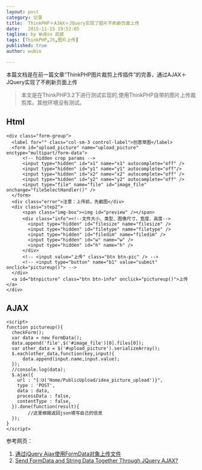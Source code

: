 ```yaml
---
layout: post
category: 记录
title:  ThinkPHP＋AJAX＋JQuery实现了图片不刷新页面上传
date:   2015-11-15 19:52:05
tagline: by WuBin 武斌
tags: [ThinkPHP,JS,图片上传]
published: true
author: wubin

---
```


本篇文档是在前一篇文章“ThinkPHP图片裁剪上传插件”的完善，通过AJAX＋JQuery实现了不刷新页面上传

<!--more-->


>本文是在ThinkPHP3.2下进行测试实现的,使用ThinkPHP自带的图片上传裁剪库。其他环境没有测试。

## Html

	<div class="form-group">
      <label for="" class="col-sm-3 control-label">创意草图</label>
      <form id="upload_picture" name="upload_picture" enctype="multipart/form-data">
          <!-- hidden crop params -->
          <input type="hidden" id="x1" name="x1" autocomplete="off" />
          <input type="hidden" id="y1" name="y1" autocomplete="off"/>
          <input type="hidden" id="x2" name="x2" autocomplete="off" />
          <input type="hidden" id="y2" name="y2" autocomplete="off" />
          <input type="file" name="file" id="image_file" onchange="fileSelectHandler()" />
      </form>
      <div class="error">注意：上传前，先截图</div>
      <div class="step2">
          <span class="img-box"><img id="preview" /></span>
          <div class="info"><!--文件大小、类型、图像尺寸、宽度、高度-->
            <input type="hidden" id="filesize" name="filesize" />
            <input type="hidden" id="filetype" name="filetype" />
            <input type="hidden" id="filedim" name="filedim" />
            <input type="hidden" id="w" name="w" />
            <input type="hidden" id="h" name="h" />
          </div>
          <!-- <input value="上传" class="btn btn-pic" /> -->
          <!-- <input type="button" name="b1" value="submit" onclick="pictureup()"> -->
      </div>
      <a id="btnpicture" class="btn btn-info" onclick="pictureup()">上传</a>
    </div>
 
## AJAX

	<script>
    function pictureup(){
      checkForm();
      var data = new FormData();
      data.append('file',$('#image_file')[0].files[0]);
      var other_data = $('#upload_picture').serializeArray();
      $.each(other_data,function(key,input){
          data.append(input.name,input.value);
      });
      //console.log(data);
      $.ajax({
        url : "{:U('Home/PublicUpload/idea_picture_upload')}",
        type : 'POST',
        data : data,
        processData : false,
        contentType : false,
      }).done(function(result){
      		//这里根据返回json填写自己的信息
      });
    }
    </script>

参考网页：

1. [通过jQuery Ajax使用FormData对象上传文件](http://www.jianshu.com/p/46e6e03a0d53)
2. [Send FormData and String Data Together Through JQuery AJAX?](http://stackoverflow.com/questions/21060247/send-formdata-and-string-data-together-through-jquery-ajax)